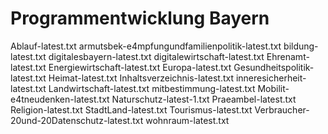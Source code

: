 Programmentwicklung Bayern
==========================


Ablauf-latest.txt
armutsbek-e4mpfungundfamilienpolitik-latest.txt
bildung-latest.txt
digitalesbayern-latest.txt
digitalewirtschaft-latest.txt
Ehrenamt-latest.txt
Energiewirtschaft-latest.txt
Europa-latest.txt
Gesundheitspolitik-latest.txt
Heimat-latest.txt
Inhaltsverzeichnis-latest.txt
inneresicherheit-latest.txt
Landwirtschaft-latest.txt
mitbestimmung-latest.txt
Mobilit-e4tneudenken-latest.txt
Naturschutz-latest-1.txt
Praeambel-latest.txt
Religion-latest.txt
StadtLand-latest.txt
Tourismus-latest.txt
Verbraucher-20und-20Datenschutz-latest.txt
wohnraum-latest.txt
